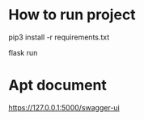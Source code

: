 # How to run project

pip3 install -r requirements.txt

flask run

# Apt document 

https://127.0.0.1:5000/swagger-ui

